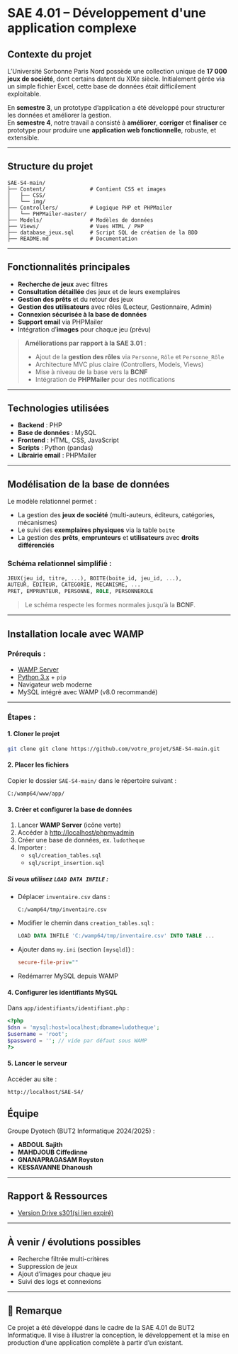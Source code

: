 
# SAE 4.01 – Développement d'une application complexe

## Contexte du projet

L’Université Sorbonne Paris Nord possède une collection unique de **17 000 jeux de société**, dont certains datent du XIXe siècle. Initialement gérée via un simple fichier Excel, cette base de données était difficilement exploitable.  

En **semestre 3**, un prototype d’application a été développé pour structurer les données et améliorer la gestion.  
En **semestre 4**, notre travail a consisté à **améliorer**, **corriger** et **finaliser** ce prototype pour produire une **application web fonctionnelle**, robuste, et extensible.

---

## Structure du projet

```plaintext
SAE-S4-main/
├── Content/              # Contient CSS et images
│   ├── CSS/
│   └── img/
├── Controllers/          # Logique PHP et PHPMailer
│   └── PHPMailer-master/
├── Models/               # Modèles de données
├── Views/                # Vues HTML / PHP
├── database_jeux.sql     # Script SQL de création de la BDD
├── README.md             # Documentation
```

---

## Fonctionnalités principales

- **Recherche de jeux** avec filtres
- **Consultation détaillée** des jeux et de leurs exemplaires
- **Gestion des prêts** et du retour des jeux
- **Gestion des utilisateurs** avec rôles (Lecteur, Gestionnaire, Admin)
- **Connexion sécurisée à la base de données**
- **Support email** via PHPMailer
- Intégration d’**images** pour chaque jeu (prévu)

> **Améliorations par rapport à la SAE 3.01** :
> - Ajout de la **gestion des rôles** via `Personne`, `Rôle` et `Personne_Rôle`
> - Architecture MVC plus claire (Controllers, Models, Views)
> - Mise à niveau de la base vers la **BCNF**
> - Intégration de **PHPMailer** pour des notifications
---

## Technologies utilisées

- **Backend** : PHP
- **Base de données** : MySQL
- **Frontend** : HTML, CSS, JavaScript
- **Scripts** : Python (pandas)
- **Librairie email** : PHPMailer

---

## Modélisation de la base de données

Le modèle relationnel permet :
- La gestion des **jeux de société** (multi-auteurs, éditeurs, catégories, mécanismes)
- Le suivi des **exemplaires physiques** via la table `boite`
- La gestion des **prêts**, **emprunteurs** et **utilisateurs** avec **droits différenciés**

### Schéma relationnel simplifié :

```sql
JEUX(jeu_id, titre, ...), BOITE(boite_id, jeu_id, ...),
AUTEUR, EDITEUR, CATEGORIE, MECANISME, ...
PRET, EMPRUNTEUR, PERSONNE, ROLE, PERSONNEROLE
```

> Le schéma respecte les formes normales jusqu’à la **BCNF**.

---

## Installation locale avec WAMP

### Prérequis :
- [WAMP Server](https://www.wampserver.com/)
- [Python 3.x](https://www.python.org/) + `pip`
- Navigateur web moderne
- MySQL intégré avec WAMP (v8.0 recommandé)

---

### Étapes :

#### 1. Cloner le projet
```bash
git clone git clone https://github.com/votre_projet/SAE-S4-main.git

```

#### 2. Placer les fichiers
Copier le dossier `SAE-S4-main/` dans le répertoire suivant :
```
C:/wamp64/www/app/
```

#### 3. Créer et configurer la base de données

1. Lancer **WAMP Server** (icône verte)
2. Accéder à [http://localhost/phpmyadmin](http://localhost/phpmyadmin)
3. Créer une base de données, ex. `ludotheque`
4. Importer :
   - `sql/creation_tables.sql`
   - `sql/script_insertion.sql`

##### Si vous utilisez `LOAD DATA INFILE` :
- Déplacer `inventaire.csv` dans :
  ```
  C:/wamp64/tmp/inventaire.csv
  ```
- Modifier le chemin dans `creation_tables.sql` :
  ```sql
  LOAD DATA INFILE 'C:/wamp64/tmp/inventaire.csv' INTO TABLE ...
  ```
- Ajouter dans `my.ini` (section `[mysqld]`) :
  ```ini
  secure-file-priv=""
  ```
- Redémarrer MySQL depuis WAMP

#### 4. Configurer les identifiants MySQL
Dans `app/identifiants/identifiant.php` :
```php
<?php
$dsn = 'mysql:host=localhost;dbname=ludotheque';
$username = 'root';
$password = ''; // vide par défaut sous WAMP
?>
```

#### 5. Lancer le serveur
Accéder au site :
```
http://localhost/SAE-S4/
```

## Équipe

Groupe Dyotech (BUT2 Informatique 2024/2025) :
- **ABDOUL Sajith**
- **MAHDJOUB Ciffedinne**
- **GNANAPRAGASAM Royston**
- **KESSAVANNE Dhanoush**

---

## Rapport & Ressources


- [Version Drive s301(si lien expiré)](https://drive.google.com/drive/folders/1o0HUy2CeCfMBVKCZ8CLMnOgTMujFHPqs?usp=drive_link)

---

## À venir / évolutions possibles

- Recherche filtrée multi-critères
- Suppression de jeux
- Ajout d’images pour chaque jeu
- Suivi des logs et connexions

---

## 📢 Remarque

Ce projet a été développé dans le cadre de la SAE 4.01 de BUT2 Informatique. Il vise à illustrer la conception, le développement et la mise en production d’une application complète à partir d’un existant.

